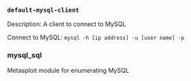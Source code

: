 ### `default-mysql-client`

Description: A client to connect to MySQL

Connect to MySQL: `mysql -h [ip address] -u [user name] -p`

### mysql_sql

Metasploit module for enumerating MySQL
